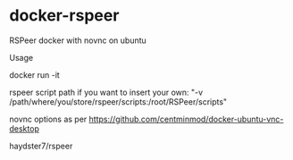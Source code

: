 # docker-rspeer
RSPeer docker with novnc on ubuntu

Usage

docker run -it

rspeer script path if you want to insert your own:
"-v /path/where/you/store/rspeer/scripts:/root/RSPeer/scripts"

novnc options as per
https://github.com/centminmod/docker-ubuntu-vnc-desktop

haydster7/rspeer
